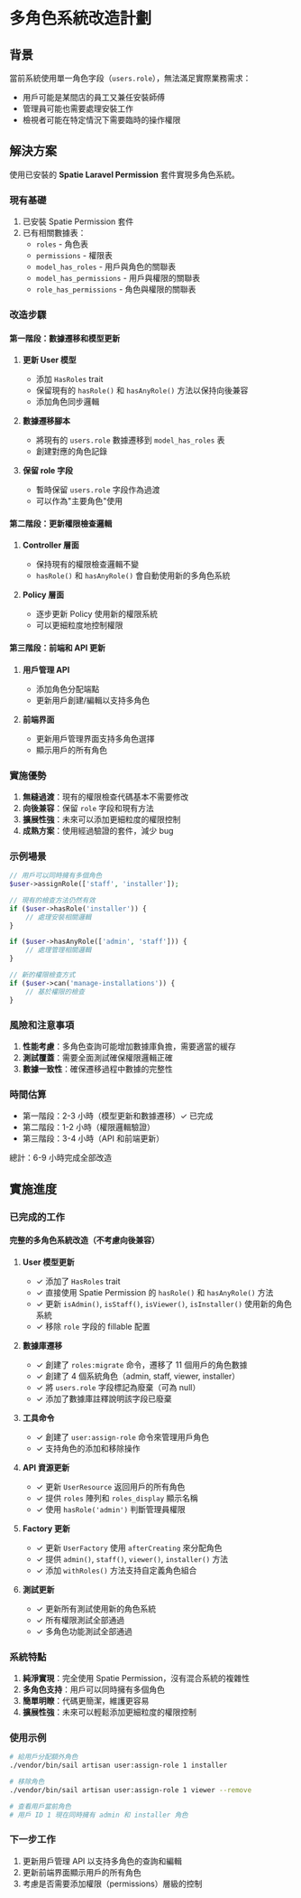 # 多角色系統改造計劃

## 背景

當前系統使用單一角色字段（`users.role`），無法滿足實際業務需求：
- 用戶可能是某間店的員工又兼任安裝師傅
- 管理員可能也需要處理安裝工作
- 檢視者可能在特定情況下需要臨時的操作權限

## 解決方案

使用已安裝的 **Spatie Laravel Permission** 套件實現多角色系統。

### 現有基礎

1. 已安裝 Spatie Permission 套件
2. 已有相關數據表：
   - `roles` - 角色表
   - `permissions` - 權限表  
   - `model_has_roles` - 用戶與角色的關聯表
   - `model_has_permissions` - 用戶與權限的關聯表
   - `role_has_permissions` - 角色與權限的關聯表

### 改造步驟

#### 第一階段：數據遷移和模型更新

1. **更新 User 模型**
   - 添加 `HasRoles` trait
   - 保留現有的 `hasRole()` 和 `hasAnyRole()` 方法以保持向後兼容
   - 添加角色同步邏輯

2. **數據遷移腳本**
   - 將現有的 `users.role` 數據遷移到 `model_has_roles` 表
   - 創建對應的角色記錄

3. **保留 role 字段**
   - 暫時保留 `users.role` 字段作為過渡
   - 可以作為"主要角色"使用

#### 第二階段：更新權限檢查邏輯

1. **Controller 層面**
   - 保持現有的權限檢查邏輯不變
   - `hasRole()` 和 `hasAnyRole()` 會自動使用新的多角色系統

2. **Policy 層面**
   - 逐步更新 Policy 使用新的權限系統
   - 可以更細粒度地控制權限

#### 第三階段：前端和 API 更新

1. **用戶管理 API**
   - 添加角色分配端點
   - 更新用戶創建/編輯以支持多角色

2. **前端界面**
   - 更新用戶管理界面支持多角色選擇
   - 顯示用戶的所有角色

### 實施優勢

1. **無縫過渡**：現有的權限檢查代碼基本不需要修改
2. **向後兼容**：保留 `role` 字段和現有方法
3. **擴展性強**：未來可以添加更細粒度的權限控制
4. **成熟方案**：使用經過驗證的套件，減少 bug

### 示例場景

```php
// 用戶可以同時擁有多個角色
$user->assignRole(['staff', 'installer']);

// 現有的檢查方法仍然有效
if ($user->hasRole('installer')) {
    // 處理安裝相關邏輯
}

if ($user->hasAnyRole(['admin', 'staff'])) {
    // 處理管理相關邏輯
}

// 新的權限檢查方式
if ($user->can('manage-installations')) {
    // 基於權限的檢查
}
```

### 風險和注意事項

1. **性能考慮**：多角色查詢可能增加數據庫負擔，需要適當的緩存
2. **測試覆蓋**：需要全面測試確保權限邏輯正確
3. **數據一致性**：確保遷移過程中數據的完整性

### 時間估算

- 第一階段：2-3 小時（模型更新和數據遷移）✓ 已完成
- 第二階段：1-2 小時（權限邏輯驗證）
- 第三階段：3-4 小時（API 和前端更新）

總計：6-9 小時完成全部改造

## 實施進度

### 已完成的工作

#### 完整的多角色系統改造（不考慮向後兼容）

1. **User 模型更新**
   - ✓ 添加了 `HasRoles` trait
   - ✓ 直接使用 Spatie Permission 的 `hasRole()` 和 `hasAnyRole()` 方法
   - ✓ 更新 `isAdmin()`, `isStaff()`, `isViewer()`, `isInstaller()` 使用新的角色系統
   - ✓ 移除 `role` 字段的 fillable 配置

2. **數據庫遷移**
   - ✓ 創建了 `roles:migrate` 命令，遷移了 11 個用戶的角色數據
   - ✓ 創建了 4 個系統角色（admin, staff, viewer, installer）
   - ✓ 將 `users.role` 字段標記為廢棄（可為 null）
   - ✓ 添加了數據庫註釋說明該字段已廢棄

3. **工具命令**
   - ✓ 創建了 `user:assign-role` 命令來管理用戶角色
   - ✓ 支持角色的添加和移除操作

4. **API 資源更新**
   - ✓ 更新 `UserResource` 返回用戶的所有角色
   - ✓ 提供 `roles` 陣列和 `roles_display` 顯示名稱
   - ✓ 使用 `hasRole('admin')` 判斷管理員權限

5. **Factory 更新**
   - ✓ 更新 `UserFactory` 使用 `afterCreating` 來分配角色
   - ✓ 提供 `admin()`, `staff()`, `viewer()`, `installer()` 方法
   - ✓ 添加 `withRoles()` 方法支持自定義角色組合

6. **測試更新**
   - ✓ 更新所有測試使用新的角色系統
   - ✓ 所有權限測試全部通過
   - ✓ 多角色功能測試全部通過

### 系統特點

1. **純淨實現**：完全使用 Spatie Permission，沒有混合系統的複雜性
2. **多角色支持**：用戶可以同時擁有多個角色
3. **簡單明瞭**：代碼更簡潔，維護更容易
4. **擴展性強**：未來可以輕鬆添加更細粒度的權限控制

### 使用示例

```bash
# 給用戶分配額外角色
./vendor/bin/sail artisan user:assign-role 1 installer

# 移除角色
./vendor/bin/sail artisan user:assign-role 1 viewer --remove

# 查看用戶當前角色
# 用戶 ID 1 現在同時擁有 admin 和 installer 角色
```

### 下一步工作

1. 更新用戶管理 API 以支持多角色的查詢和編輯
2. 更新前端界面顯示用戶的所有角色
3. 考慮是否需要添加權限（permissions）層級的控制 